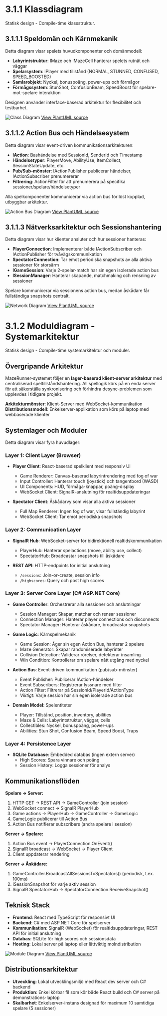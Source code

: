 # 3.1.1 Klassdiagram

Statisk design - Compile-time klassstruktur.

## 3.1.1.1 Speldomän och Kärnmekanik

Detta diagram visar spelets huvudkomponenter och domänmodell:
- **Labyrintstruktur**: IMaze och IMazeCell hanterar spelets rutnät och väggar
- **Spelarsystem**: IPlayer med tillstånd (NORMAL, STUNNED, CONFUSED, SPEED_BOOSTED)
- **Samlarobjekt**: Nyckel, bonuspoäng, power-ups och förmågor
- **Förmågssystem**: StunShot, ConfusionBeam, SpeedBoost för spelare-mot-spelare interaktion

Designen använder interface-baserad arkitektur för flexibilitet och testbarhet.

![Class Diagram](/diagrams/3.1.1.1-class-diagram.png)
[View PlantUML source](/diagrams/3.1.1.1-class-diagram.puml)

## 3.1.1.2 Action Bus och Händelsesystem

Detta diagram visar event-driven kommunikationsarkitekturen:
- **IAction**: Bashändelse med SessionId, SenderId och Timestamp
- **Händelsetyper**: PlayerMove, AbilityUse, ItemCollect, SessionStateUpdate, etc.
- **Pub/Sub-mönster**: IActionPublisher publicerar händelser, IActionSubscriber prenumererar
- **Filtrering**: ActionFilter för att prenumerera på specifika sessioner/spelare/händelsetyper

Alla spelkomponenter kommunicerar via action bus för löst kopplad, utbyggbar arkitektur.

![Action Bus Diagram](/diagrams/3.1.1.2-class-bus-diagram.png)
[View PlantUML source](/diagrams/3.1.1.2-class-bus-diagram.puml)

## 3.1.1.3 Nätverksarkitektur och Sessionshantering

Detta diagram visar hur klienter ansluter och hur sessioner hanteras:
- **PlayerConnection**: Implementerar både IActionSubscriber och IActionPublisher för tvåvägskommunikation
- **SpectatorConnection**: Tar emot periodiska snapshots av alla aktiva sessioner för storsärm
- **IGameSession**: Varje 2-spelar-match har sin egen isolerade action bus
- **ISessionManager**: Hanterar skapande, matchmaking och rensning av sessioner

Spelare kommunicerar via sessionens action bus, medan åskådare får fullständiga snapshots centralt.

![Network Diagram](/diagrams/3.1.1.3-class-network-diagram.png)
[View PlantUML source](/diagrams/3.1.1.3-class-network-diagram.puml)

# 3.1.2 Moduldiagram - Systemarkitektur

Statisk design - Compile-time systemarkitektur och moduler.

## Övergripande Arkitektur
MazeRunner-systemet följer en **lager-baserad klient-server arkitektur** med centraliserad speltillståndshantering. All spellogik körs på en enda server för att säkerställa synkronisering och förhindra desync-problemen som upplevdes i tidigare projekt.

**Arkitekturmönster**: Klient-Server med WebSocket-kommunikation  
**Distributionsmodell**: Enkelserver-applikation som körs på laptop med webbaserade klienter

## Systemlager och Moduler

Detta diagram visar fyra huvudlager:

### **Layer 1: Client Layer (Browser)**
- **Player Client**: React-baserad spelklient med responsiv UI
  - Game Renderer: Canvas-baserad labyrintrendering med fog of war
  - Input Controller: Hanterar touch (joystick) och tangentbord (WASD)
  - UI Components: HUD, förmåga-knappar, poäng-display
  - WebSocket Client: SignalR-anslutning för realtidsuppdateringar

- **Spectator Client**: Åskådarvy som visar alla aktiva sessioner
  - Full Map Renderer: Ingen fog of war, visar fullständig labyrint
  - WebSocket Client: Tar emot periodiska snapshots

### **Layer 2: Communication Layer**
- **SignalR Hub**: WebSocket-server för bidirektionell realtidskommunikation
  - PlayerHub: Hanterar spelactions (move, ability use, collect)
  - SpectatorHub: Broadcastar snapshots till åskådare

- **REST API**: HTTP-endpoints för initial anslutning
  - `/sessions`: Join-or-create, session info
  - `/highscores`: Query och post high scores

### **Layer 3: Server Core Layer (C# ASP.NET Core)**
- **Game Controller**: Orchestrerar alla sessioner och anslutningar
  - Session Manager: Skapar, matchar och rensar sessioner
  - Connection Manager: Hanterar player connections och disconnects
  - Spectator Manager: Hanterar åskådare, broadcastar snapshots

- **Game Logic**: Kärnspelmekanik
  - Game Session: Äger sin egen Action Bus, hanterar 2 spelare
  - Maze Generator: Skapar randomiserade labyrinter
  - Collision Detection: Validerar rörelser, detekterar insamling
  - Win Condition: Kontrollerar om spelare nått utgång med nyckel

- **Action Bus**: Event-driven kommunikation (pub/sub-mönster)
  - Event Publisher: Publicerar IAction-händelser
  - Event Subscribers: Registrerar lyssnare med filter
  - Action Filter: Filtrerar på SessionId/PlayerId/ActionType
  - *Viktigt*: Varje session har sin egen isolerade action bus

- **Domain Model**: Spelentiteter
  - Player: Tillstånd, position, inventory, abilities
  - Maze & Cells: Labyrintstruktur, väggar, cells
  - Collectibles: Nyckel, bonuspoäng, power-ups
  - Abilities: Stun Shot, Confusion Beam, Speed Boost, Traps

### **Layer 4: Persistence Layer**
- **SQLite Database**: Embedded databas (ingen extern server)
  - High Scores: Spara vinnare och poäng
  - Session History: Logga sessioner för analys

## Kommunikationsflöden

**Spelare → Server:**
1. HTTP GET → REST API → GameController (join session)
2. WebSocket connect → SignalR PlayerHub
3. Game actions → PlayerHub → GameController → GameLogic
4. GameLogic publicerar till Action Bus
5. Action Bus notifierar subscribers (andra spelare i session)

**Server → Spelare:**
1. Action Bus event → PlayerConnection.OnEvent()
2. SignalR broadcast → WebSocket → Player Client
3. Client uppdaterar rendering

**Server → Åskådare:**
1. GameController.BroadcastAllSessionsToSpectators() (periodisk, t.ex. 100ms)
2. ISessionSnapshot för varje aktiv session
3. SignalR SpectatorHub → SpectatorConnection.ReceiveSnapshot()

## Teknisk Stack
- **Frontend**: React med TypeScript för responsivt UI
- **Backend**: C# med ASP.NET Core för spelserver
- **Kommunikation**: SignalR (WebSocket) för realtidsuppdateringar, REST API för initial anslutning
- **Databas**: SQLite för high scores och sessionsdata
- **Hosting**: Lokal server på laptop eller lättviktig molndistribution

![Module Diagram](/diagrams/3.1.2-module-diagram.png)
[View PlantUML source](/diagrams/3.1.2-module-diagram.puml)

## Distributionsarkitektur
- **Utveckling**: Lokal utvecklingsmiljö med React dev server och C# backend
- **Produktion**: Enkel körbar fil som kör både React build och C# server på demonstrations-laptop
- **Skalbarhet**: Enkelserver-instans designad för maximum 10 samtidiga spelare (5 sessioner)